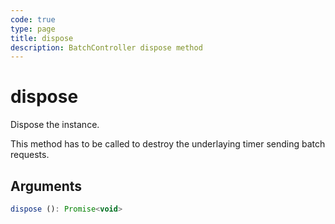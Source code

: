 ```yaml
---
code: true
type: page
title: dispose
description: BatchController dispose method
---
```


# dispose

<SinceBadge version="auto-version" />

Dispose the instance.

This method has to be called to destroy the underlaying timer sending batch requests.

## Arguments

```js
dispose (): Promise<void>
```
